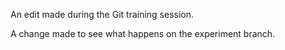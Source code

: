 An edit made during the Git training session.

A change made to see what happens on the experiment branch.
